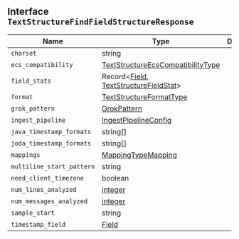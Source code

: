 ## Interface `TextStructureFindFieldStructureResponse`

| Name | Type | Description |
| - | - | - |
| `charset` | string | &nbsp; |
| `ecs_compatibility` | [TextStructureEcsCompatibilityType](./TextStructureEcsCompatibilityType.md) | &nbsp; |
| `field_stats` | Record<[Field](./Field.md), [TextStructureFieldStat](./TextStructureFieldStat.md)> | &nbsp; |
| `format` | [TextStructureFormatType](./TextStructureFormatType.md) | &nbsp; |
| `grok_pattern` | [GrokPattern](./GrokPattern.md) | &nbsp; |
| `ingest_pipeline` | [IngestPipelineConfig](./IngestPipelineConfig.md) | &nbsp; |
| `java_timestamp_formats` | string[] | &nbsp; |
| `joda_timestamp_formats` | string[] | &nbsp; |
| `mappings` | [MappingTypeMapping](./MappingTypeMapping.md) | &nbsp; |
| `multiline_start_pattern` | string | &nbsp; |
| `need_client_timezone` | boolean | &nbsp; |
| `num_lines_analyzed` | [integer](./integer.md) | &nbsp; |
| `num_messages_analyzed` | [integer](./integer.md) | &nbsp; |
| `sample_start` | string | &nbsp; |
| `timestamp_field` | [Field](./Field.md) | &nbsp; |
